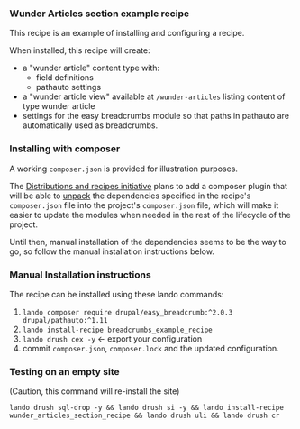 ### Wunder Articles section example recipe

This recipe is an example of installing and configuring a recipe.

When installed, this recipe will create:

* a "wunder article" content type with:
  * field definitions
  * pathauto settings
* a "wunder article view" available at `/wunder-articles` listing content of type wunder article
* settings for the easy breadcrumbs module so that paths in pathauto are automatically used as breadcrumbs.

### Installing with composer

A working `composer.json` is provided for illustration purposes.

The [Distributions and recipes initiative](https://www.drupal.org/project/distributions_recipes) plans to add a composer
plugin that will be able to [unpack](http://fabien.potencier.org/symfony4-unpack-the-packs.html) the dependencies specified in
the recipe's `composer.json` file into the project's `composer.json` file, which will make it easier to update the
modules when needed in the rest of the lifecycle of the project.

Until then, manual installation of the dependencies seems to be the way to go, so follow the manual installation instructions below.

### Manual Installation instructions

The recipe can be installed using these lando commands:

1. `lando composer require drupal/easy_breadcrumb:^2.0.3 drupal/pathauto:^1.11`
2. `lando install-recipe breadcrumbs_example_recipe`
3. `lando drush cex -y` <- export your configuration
4. commit `composer.json`, `composer.lock` and the updated configuration.

### Testing on an empty site

(Caution, this command will re-install the site)

```shell
lando drush sql-drop -y && lando drush si -y && lando install-recipe wunder_articles_section_recipe && lando drush uli && lando drush cr
```
